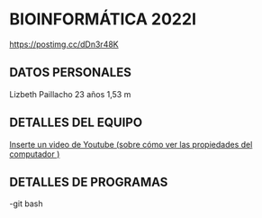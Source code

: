 # BIOINFORMÁTICA 2022I
https://postimg.cc/dDn3r48K
## DATOS PERSONALES
Lizbeth Paillacho
23 años
1,53 m

## DETALLES DEL EQUIPO
[Inserte un video de Youtube (sobre cómo ver las propiedades del computador )](https://www.youtube.com/watch?v=auJcpGcEUeA)

## DETALLES DE PROGRAMAS 
-git bash 


